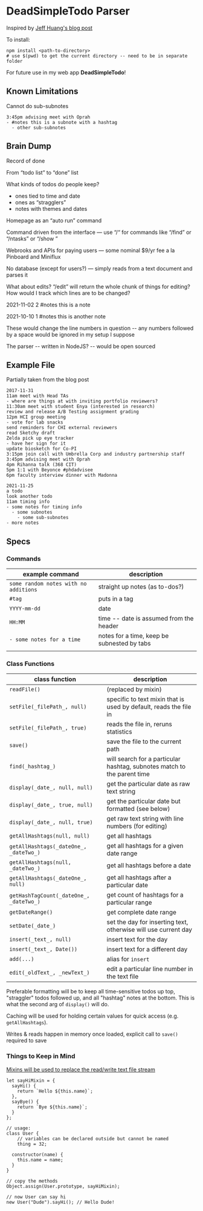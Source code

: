 # DeadSimpleTodo Parser

Inspired by [Jeff Huang's blog post](https://jeffhuang.com/productivity_text_file/)

To install:

```shell
npm install <path-to-directory>
# use $(pwd) to get the current directory -- need to be in separate folder
```

For future use in my web app **DeadSimpleTodo**!


## Known Limitations

Cannot do sub-subnotes

```
3:45pm advising meet with Oprah
- #notes this is a subnote with a hashtag
  - other sub-subnotes
```


## Brain Dump

Record of done

From “todo list” to “done” list

What kinds of todos do people keep?
  * ones tied to time and date 
  * ones as “stragglers” 
  * notes with themes and dates

Homepage as an “auto run” command

Command driven from the interface — use “/“ for commands like “/find” or “/ntasks” or “/show <date>”

Webrooks and APIs for paying users — some nominal $9/yr fee a la Pinboard and Miniflux 

No database (except for users?) — simply reads from a text document and parses it

What about edits? “/edit” will return the whole chunk of things for editing? How would I track which lines are to be changed?

2021-11-02
2 #notes this is a note

2021-10-10
1 #notes this is another note

These would change the line numbers in question -- any numbers followed by a space would be ignored in my setup I suppose

The parser -- written in NodeJS? -- would be open sourced



## Example File

Partially taken from the blog post

```
2017-11-31
11am meet with Head TAs
- where are things at with inviting portfolio reviewers?
11:30am meet with student Enya (interested in research)
review and release A/B Testing assignment grading
12pm HCI group meeting
- vote for lab snacks
send reminders for CHI external reviewers
read Sketchy draft
Zelda pick up eye tracker
- have her sign for it
update biosketch for Co-PI
3:15pm join call with Umbrella Corp and industry partnership staff
3:45pm advising meet with Oprah
4pm Rihanna talk (368 CIT)
5pm 1:1 with Beyonce #phdadvisee
6pm faculty interview dinner with Madonna

2021-11-25
a todo
look another todo
11am timing info
- some notes for timing info
  - some subnotes
    - some sub-subnotes
- more notes
```


## Specs

### Commands

| example command                       | description                                 |
| ----                                  | ----                                        |
| `some random notes with no additions` | straight up notes (as to-dos?)              |
| `#tag`                                | puts in a tag                               |
| `YYYY-mm-dd`                          | date                                        |
| `HH:MM`                               | time -- date is assumed from the header     |
| `- some notes for a time`             | notes for a time, keep be subnested by tabs |
|                                       |                                             |


### Class Functions

| class function                          | description                                                             |
| ----                                    | ----                                                                    |
| `readFile()`                            | (replaced by mixin)                                                     |
| `setFile(_filePath_, null)`             | specific to text mixin that is used by default, reads the file in       |
| `setFile(_filePath_, true)`             | reads the file in, reruns statistics                                    |
| `save()`                                | save the file to the current path                                       |
| `find(_hashtag_)`                       | will search for a particular hashtag, subnotes match to the parent time |
| `display(_date_, null, null)`           | get the particular date as raw text string                              |
| `display(_date_, true, null)`           | get the particular date but formatted (see below)                       |
| `display(_date_, null, true)`           | get raw text string with line numbers (for editing)                     |
| `getAllHashtags(null, null)`            | get all hashtags                                                        |
| `getAllHashtags(_dateOne_, _dateTwo_)`  | get all hashtags for a given date range                                 |
| `getAllHashtags(null, _dateTwo_)`       | get all hashtags before a date                                          |
| `getAllHashtags(_dateOne_, null)`       | get all hashtags after a particular date                                |
| `getHashTagCount(_dateOne_, _dateTwo_)` | get count of hashtags for a particular range                            |
| `getDateRange()`                        | get complete date range                                                 |
| `setDate(_date_)`                       | set the day for inserting text, otherwise will use current day          |
| `insert(_text_, null)`                  | insert text for the day                                                 |
| `insert(_text_, Date())`                | insert text for a different day                                         |
| `add(...)`                              | alias for `insert`                                                      |
| `edit(_oldText_, _newText_)`            | edit a particular line number in the text file                          |

Preferable formatting will be to keep all time-sensitive todos up top,
"straggler" todos followed up, and all "hashtag" notes at the
bottom. This is what the second arg of `display()` will do. 

Caching will be used for holding certain values for quick access
(e.g. `getAllHashtags`).

Writes & reads happen in memory once loaded, explicit call to `save()`
required to save


### Things to Keep in Mind

[Mixins will be used to replace the read/write text file stream](https://javascript.info/mixins)

```
let sayHiMixin = {
  sayHi() {
    return `Hello ${this.name}`;
  },
  sayBye() {
    return `Bye ${this.name}`;
  }
};

// usage:
class User {
    // variables can be declared outside but cannot be named
    thing = 32;

  constructor(name) {
    this.name = name;
  }
}

// copy the methods
Object.assign(User.prototype, sayHiMixin);

// now User can say hi
new User("Dude").sayHi(); // Hello Dude!
```
